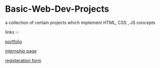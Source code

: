 # Basic-Web-Dev-Projects

a collection of certain projects which implement HTML, CSS , JS concepts

links :-

[portfolio](http://127.0.0.1:5500/index.html)

[internship page](http://127.0.0.1:5500/internshippage.html)

[registeration form](http://127.0.0.1:5500/userregisterationform.html)
